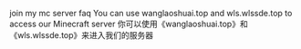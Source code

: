 join my mc server faq
You can use wanglaoshuai.top and wls.wlssde.top to access our Minecraft server
你可以使用《wanglaoshuai.top》和《wls.wlssde.top》来进入我们的服务器
